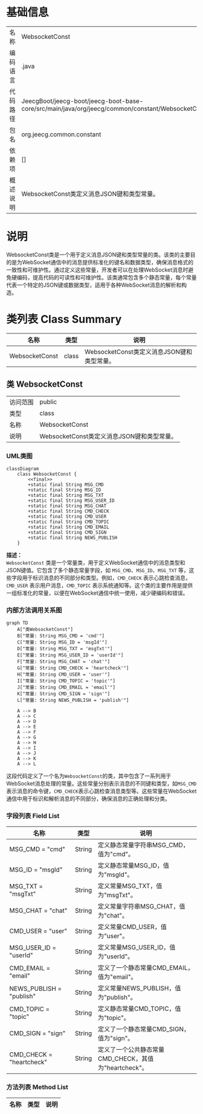 # 基础信息

|      |      |
|------|------|
| 名称 | WebsocketConst |
| 编码语言 | .java |
| 代码路径 | JeecgBoot/jeecg-boot/jeecg-boot-base-core/src/main/java/org/jeecg/common/constant/WebsocketConst.java |
| 包名 | org.jeecg.common.constant |
| 依赖项 | [] |
| 概述说明 | WebsocketConst类定义消息JSON键和类型常量。 |

# 说明

WebsocketConst类是一个用于定义消息JSON键和类型常量的类。该类的主要目的是为WebSocket通信中的消息提供标准化的键名和数据类型，确保消息格式的一致性和可维护性。通过定义这些常量，开发者可以在处理WebSocket消息时避免硬编码，提高代码的可读性和可维护性。该类通常包含多个静态常量，每个常量代表一个特定的JSON键或数据类型，适用于各种WebSocket消息的解析和构造。

# 类列表 Class Summary

| 名称   | 类型  | 说明 |
|-------|------|-------------|
| WebsocketConst | class | WebsocketConst类定义消息JSON键和类型常量。 |



## 类 WebsocketConst

|      |      |
|------|------|
| 访问范围 | public |
| 类型 | class |
| 名称 | WebsocketConst |
| 说明 | WebsocketConst类定义消息JSON键和类型常量。 |


### UML类图

```mermaid
classDiagram
    class WebsocketConst {
        <<final>>
        +static final String MSG_CMD
        +static final String MSG_ID
        +static final String MSG_TXT
        +static final String MSG_USER_ID
        +static final String MSG_CHAT
        +static final String CMD_CHECK
        +static final String CMD_USER
        +static final String CMD_TOPIC
        +static final String CMD_EMAIL
        +static final String CMD_SIGN
        +static final String NEWS_PUBLISH
    }
```

**描述：**  
`WebsocketConst` 类是一个常量类，用于定义WebSocket通信中的消息类型和JSON键值。它包含了多个静态常量字段，如 `MSG_CMD`、`MSG_ID`、`MSG_TXT` 等，这些字段用于标识消息的不同部分和类型。例如，`CMD_CHECK` 表示心跳检查消息，`CMD_USER` 表示用户消息，`CMD_TOPIC` 表示系统通知等。这个类的主要作用是提供一组标准化的常量，以便在WebSocket通信中统一使用，减少硬编码和错误。


### 内部方法调用关系图

```mermaid
graph TD
    A["类WebsocketConst"]
    B["常量: String MSG_CMD = 'cmd'"]
    C["常量: String MSG_ID = 'msgId'"]
    D["常量: String MSG_TXT = 'msgTxt'"]
    E["常量: String MSG_USER_ID = 'userId'"]
    F["常量: String MSG_CHAT = 'chat'"]
    G["常量: String CMD_CHECK = 'heartcheck'"]
    H["常量: String CMD_USER = 'user'"]
    I["常量: String CMD_TOPIC = 'topic'"]
    J["常量: String CMD_EMAIL = 'email'"]
    K["常量: String CMD_SIGN = 'sign'"]
    L["常量: String NEWS_PUBLISH = 'publish'"]

    A --> B
    A --> C
    A --> D
    A --> E
    A --> F
    A --> G
    A --> H
    A --> I
    A --> J
    A --> K
    A --> L
```

这段代码定义了一个名为`WebsocketConst`的类，其中包含了一系列用于WebSocket消息处理的常量。这些常量分别表示消息的不同键和类型，如`MSG_CMD`表示消息的命令键，`CMD_CHECK`表示心跳检查消息类型等。这些常量在WebSocket通信中用于标识和解析消息的不同部分，确保消息的正确处理和分类。

### 字段列表 Field List

| 名称  | 类型  | 说明 |
|-------|-------|------|
| MSG_CMD = "cmd" | String | 定义静态常量字符串MSG_CMD，值为"cmd"。 |
| MSG_ID = "msgId" | String | 定义静态常量MSG_ID，值为"msgId"。 |
| MSG_TXT = "msgTxt" | String | 定义常量MSG_TXT，值为"msgTxt"。 |
| MSG_CHAT = "chat" | String | 定义常量字符串MSG_CHAT，值为"chat"。 |
| CMD_USER = "user" | String | 定义常量CMD_USER，值为"user"。 |
| MSG_USER_ID = "userId" | String | 定义常量MSG_USER_ID，值为"userId"。 |
| CMD_EMAIL = "email" | String | 定义了一个静态常量CMD_EMAIL，值为"email"。 |
| NEWS_PUBLISH = "publish" | String | 定义常量NEWS_PUBLISH，值为"publish"。 |
| CMD_TOPIC = "topic" | String | 定义静态常量CMD_TOPIC，值为"topic"。 |
| CMD_SIGN = "sign" | String | 定义了一个静态常量CMD_SIGN，值为"sign"。 |
| CMD_CHECK = "heartcheck" | String | 定义了一个公共静态常量CMD_CHECK，其值为"heartcheck"。 |

### 方法列表 Method List

| 名称  | 类型  | 说明 |
|-------|-------|------|




